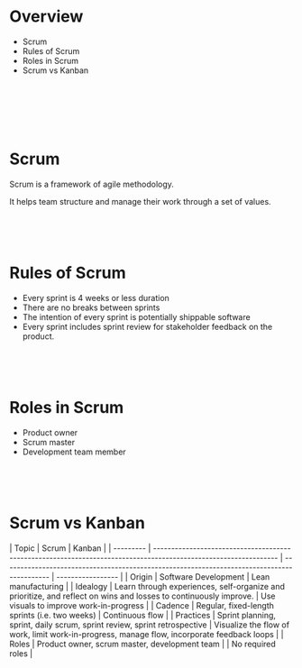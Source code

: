 # Overview

- Scrum
- Rules of Scrum
- Roles in Scrum
- Scrum vs Kanban

&nbsp;

&nbsp;

&nbsp;

# Scrum

Scrum is a framework of agile methodology.

It helps team structure and manage their work through a set of values.

&nbsp;

&nbsp;

# Rules of Scrum

- Every sprint is 4 weeks or less duration
- There are no breaks between sprints
- The intention of every sprint is potentially shippable software
- Every sprint includes sprint review for stakeholder feedback on the product.

&nbsp;

&nbsp;

# Roles in Scrum

- Product owner
- Scrum master
- Development team member

&nbsp;

&nbsp;

# Scrum vs Kanban

| Topic     | Scrum                                                                                                            | Kanban                                                                                      |
| --------- | ---------------------------------------------------------------------------------------------------------------- | ------------------------------------------------------------------------------------------- | ----------------- |
| Origin    | Software Development                                                                                             | Lean manufacturing                                                                          |
| Idealogy  | Learn through experiences, self-organize and prioritize, and reflect on wins and losses to continuously improve. | Use visuals to improve work-in-progress                                                     |
| Cadence   | Regular, fixed-length sprints (i.e. two weeks)                                                                   | Continuous flow                                                                             |
| Practices | Sprint planning, sprint, daily scrum, sprint review, sprint retrospective                                        | Visualize the flow of work, limit work-in-progress, manage flow, incorporate feedback loops |
| Roles     | Product owner, scrum master, development team                                                                    |                                                                                             | No required roles |

&nbsp;
